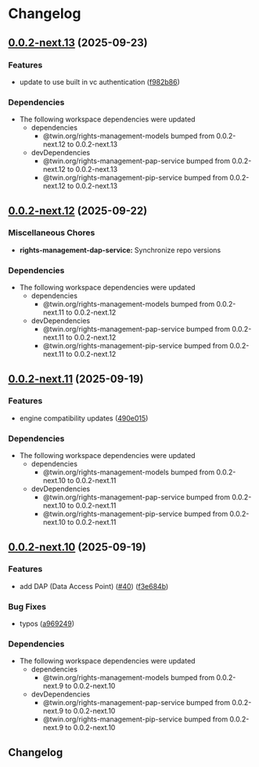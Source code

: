 # Changelog

## [0.0.2-next.13](https://github.com/twinfoundation/rights-management/compare/rights-management-dap-service-v0.0.2-next.12...rights-management-dap-service-v0.0.2-next.13) (2025-09-23)


### Features

* update to use built in vc authentication ([f982b86](https://github.com/twinfoundation/rights-management/commit/f982b8676a7d21add85195c73558ef4f0fd9be29))


### Dependencies

* The following workspace dependencies were updated
  * dependencies
    * @twin.org/rights-management-models bumped from 0.0.2-next.12 to 0.0.2-next.13
  * devDependencies
    * @twin.org/rights-management-pap-service bumped from 0.0.2-next.12 to 0.0.2-next.13
    * @twin.org/rights-management-pip-service bumped from 0.0.2-next.12 to 0.0.2-next.13

## [0.0.2-next.12](https://github.com/twinfoundation/rights-management/compare/rights-management-dap-service-v0.0.2-next.11...rights-management-dap-service-v0.0.2-next.12) (2025-09-22)


### Miscellaneous Chores

* **rights-management-dap-service:** Synchronize repo versions


### Dependencies

* The following workspace dependencies were updated
  * dependencies
    * @twin.org/rights-management-models bumped from 0.0.2-next.11 to 0.0.2-next.12
  * devDependencies
    * @twin.org/rights-management-pap-service bumped from 0.0.2-next.11 to 0.0.2-next.12
    * @twin.org/rights-management-pip-service bumped from 0.0.2-next.11 to 0.0.2-next.12

## [0.0.2-next.11](https://github.com/twinfoundation/rights-management/compare/rights-management-dap-service-v0.0.2-next.10...rights-management-dap-service-v0.0.2-next.11) (2025-09-19)


### Features

* engine compatibility updates ([490e015](https://github.com/twinfoundation/rights-management/commit/490e015901d6a5ac6563da484a18fc5f285556b1))


### Dependencies

* The following workspace dependencies were updated
  * dependencies
    * @twin.org/rights-management-models bumped from 0.0.2-next.10 to 0.0.2-next.11
  * devDependencies
    * @twin.org/rights-management-pap-service bumped from 0.0.2-next.10 to 0.0.2-next.11
    * @twin.org/rights-management-pip-service bumped from 0.0.2-next.10 to 0.0.2-next.11

## [0.0.2-next.10](https://github.com/twinfoundation/rights-management/compare/rights-management-dap-service-v0.0.2-next.9...rights-management-dap-service-v0.0.2-next.10) (2025-09-19)


### Features

* add DAP (Data Access Point) ([#40](https://github.com/twinfoundation/rights-management/issues/40)) ([f3e684b](https://github.com/twinfoundation/rights-management/commit/f3e684ba1f9a934394c64635f393fbb6709ff480))


### Bug Fixes

* typos ([a969249](https://github.com/twinfoundation/rights-management/commit/a969249cc3c8d9680880be4379a4bb546c48e935))


### Dependencies

* The following workspace dependencies were updated
  * dependencies
    * @twin.org/rights-management-models bumped from 0.0.2-next.9 to 0.0.2-next.10
  * devDependencies
    * @twin.org/rights-management-pap-service bumped from 0.0.2-next.9 to 0.0.2-next.10
    * @twin.org/rights-management-pip-service bumped from 0.0.2-next.9 to 0.0.2-next.10

## Changelog
